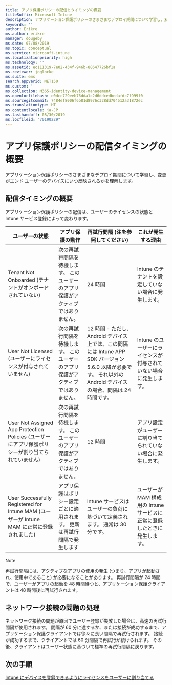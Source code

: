 ```yaml
---
title: アプリ保護ポリシーの配信とタイミングの概要
titleSuffix: Microsoft Intune
description: アプリケーション保護ポリシーのさまざまなデプロイ期間について学習し、変更がエンド ユーザーのデバイスにいつ反映されるかを理解します。
keywords: ''
author: Erikre
ms.author: erikre
manager: dougeby
ms.date: 07/08/2019
ms.topic: conceptual
ms.service: microsoft-intune
ms.localizationpriority: high
ms.technology: ''
ms.assetid: ec111319-7e02-434f-946b-88647726bf1a
ms.reviewer: joglocke
ms.suite: ems
search.appverid: MET150
ms.custom: ''
ms.collection: M365-identity-device-management
ms.openlocfilehash: e0dcc729eeb76dda1c2d6ddcedbedafdc7f999f0
ms.sourcegitcommit: 7484ef8006f6b81d8976c328dd704512a31872ec
ms.translationtype: HT
ms.contentlocale: ja-JP
ms.lasthandoff: 08/30/2019
ms.locfileid: "70190229"
---
```

# <a name="understand-app-protection-policy-delivery-timing"></a>アプリ保護ポリシーの配信タイミングの概要

アプリケーション保護ポリシーのさまざまなデプロイ期間について学習し、変更がエンド ユーザーのデバイスにいつ反映されるかを理解します。

## <a name="delivery-timing-summary"></a>配信タイミングの概要

アプリケーション保護ポリシーの配信は、ユーザーのライセンスの状態と Intune サービス登録によって変わります。  

|    ユーザーの状態    |    アプリ保護の動作     |    再試行間隔 (注を参照してください)    |    これが発生する理由    |
|-----------------------------------------------------|-------------------------------------------------------------------------------------------------|--------------------------------------------------------------------------------------|-----------------------------------------------------------------------------------------------------------|
|    Tenant Not Onboarded (テナントがオンボードされていない)    |    次の再試行間隔を待機します。  このユーザーのアプリ保護がアクティブではありません。    |    24 時間    |    Intune のテナントを設定していない場合に発生します。    |
|    User Not Licensed (ユーザーにライセンスが付与されていません)     |    次の再試行間隔を待機します。  このユーザーのアプリ保護がアクティブではありません。     |    12 時間 - ただし、Android デバイス上では、この間隔には Intune APP SDK バージョン 5.6.0 以降が必要です。 それ以外の Android デバイスの場合、間隔は 24 時間です。   |    Intune のユーザーにライセンスが付与されていない場合に発生します。    |
|    User Not Assigned App Protection Policies (ユーザーにアプリ保護ポリシーが割り当てられていません)    |    次の再試行間隔を待機します。  このユーザーのアプリ保護がアクティブではありません。    |    12 時間        |    アプリ設定がユーザーに割り当てられていない場合に発生します。    |
|    User Successfully Registered for Intune MAM (ユーザーが Intune MAM に正常に登録されました)    |    アプリ保護はポリシー設定ごとに適用されます。    更新は再試行間隔で発生します    |    Intune サービスはユーザーの負荷に基づいて定義されます。    通常は 30 分です。     |    ユーザーが MAM 構成用の Intune サービスに正常に登録したときに発生します。    |

> [!NOTE]
> 再試行間隔には、アクティブなアプリの使用の発生 (つまり、アプリが起動され、使用中であること) が必要になることがあります。  再試行間隔が 24 時間で、ユーザーがアプリの起動を 48 時間待つと、アプリケーション保護クライアントは 48 時間後に再試行されます。

## <a name="handling-network-connectivity-issues"></a>ネットワーク接続の問題の処理

ネットワーク接続の問題が原因でユーザー登録が失敗した場合は、高速の再試行間隔が使用されます。  間隔が 60 分に達するか、または接続が成功するまで、アプリケーション保護クライアントでは徐々に長い間隔で再試行されます。  接続が成功するまで、クライアントでは 60 分間隔で再試行が続けられます。 その後、クライアントはユーザー状態に基づいて標準の再試行間隔に戻ります。

## <a name="next-steps"></a>次の手順

[Intune にデバイスを登録できるようにライセンスをユーザーに割り当てる](licenses-assign.md)

